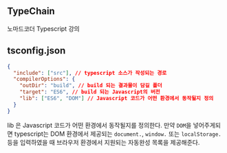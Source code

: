 ## TypeChain

노마드코더 Typescript 강의

## tsconfig.json

```json
{
  "include": ["src"], // typescript 소스가 작성되는 경로
  "compilerOptions": {
    "outDir": "build", // build 되는 결과물이 담길 폴더
    "target": "ES6", // build 되는 Javascript의 버전
    "lib": ["ES6", "DOM"] // Javascript 코드가 어떤 환경에서 동작될지 정의
  }
}
```

lib 은 Javascript 코드가 어떤 환경에서 동작될지를 정의한다.
만약 `DOM`을 넣어주게되면 typescript는 DOM 환경에서 제공되는 `document.`, `window.` 또는 `localStorage.`등을 입력하였을 때 브라우저 환경에서 지원되는 자동완성 목록을 제공해준다.